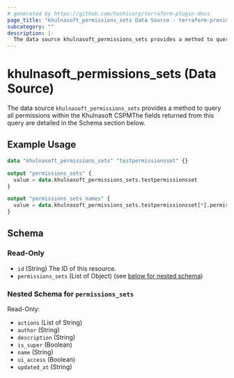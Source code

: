 ```yaml
---
# generated by https://github.com/hashicorp/terraform-plugin-docs
page_title: "khulnasoft_permissions_sets Data Source - terraform-provider-khulnasoft"
subcategory: ""
description: |-
  The data source khulnasoft_permissions_sets provides a method to query all permissions within the Khulnasoft CSPMThe fields returned from this query are detailed in the Schema section below.
---
```


# khulnasoft_permissions_sets (Data Source)

The data source `khulnasoft_permissions_sets` provides a method to query all permissions within the Khulnasoft CSPMThe fields returned from this query are detailed in the Schema section below.

## Example Usage

```terraform
data "khulnasoft_permissions_sets" "testpermissionsset" {}

output "permissions_sets" {
  value = data.khulnasoft_permissions_sets.testpermissionsset
}

output "permissions_sets_names" {
  value = data.khulnasoft_permissions_sets.testpermissionsset[*].permissions_sets[*].name
}
```

<!-- schema generated by tfplugindocs -->
## Schema

### Read-Only

- `id` (String) The ID of this resource.
- `permissions_sets` (List of Object) (see [below for nested schema](#nestedatt--permissions_sets))

<a id="nestedatt--permissions_sets"></a>
### Nested Schema for `permissions_sets`

Read-Only:

- `actions` (List of String)
- `author` (String)
- `description` (String)
- `is_super` (Boolean)
- `name` (String)
- `ui_access` (Boolean)
- `updated_at` (String)


